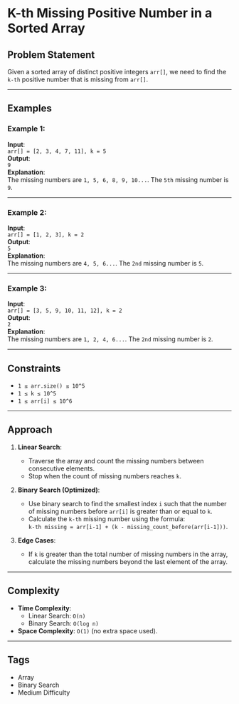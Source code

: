 # K-th Missing Positive Number in a Sorted Array

## Problem Statement
Given a sorted array of distinct positive integers `arr[]`, we need to find the `k-th` positive number that is missing from `arr[]`.

---

## Examples

### Example 1:
**Input**:  
`arr[] = [2, 3, 4, 7, 11], k = 5`  
**Output**:  
`9`  
**Explanation**:  
The missing numbers are `1, 5, 6, 8, 9, 10...`. The `5th` missing number is `9`.

---

### Example 2:
**Input**:  
`arr[] = [1, 2, 3], k = 2`  
**Output**:  
`5`  
**Explanation**:  
The missing numbers are `4, 5, 6...`. The `2nd` missing number is `5`.

---

### Example 3:
**Input**:  
`arr[] = [3, 5, 9, 10, 11, 12], k = 2`  
**Output**:  
`2`  
**Explanation**:  
The missing numbers are `1, 2, 4, 6...`. The `2nd` missing number is `2`.

---

## Constraints
- `1 ≤ arr.size() ≤ 10^5`
- `1 ≤ k ≤ 10^5`
- `1 ≤ arr[i] ≤ 10^6`

---

## Approach
1. **Linear Search**:  
   - Traverse the array and count the missing numbers between consecutive elements.
   - Stop when the count of missing numbers reaches `k`.

2. **Binary Search (Optimized)**:  
   - Use binary search to find the smallest index `i` such that the number of missing numbers before `arr[i]` is greater than or equal to `k`.
   - Calculate the `k-th` missing number using the formula:  
     `k-th missing = arr[i-1] + (k - missing_count_before(arr[i-1]))`.

3. **Edge Cases**:  
   - If `k` is greater than the total number of missing numbers in the array, calculate the missing numbers beyond the last element of the array.

---

## Complexity
- **Time Complexity**:  
  - Linear Search: `O(n)`  
  - Binary Search: `O(log n)`  
- **Space Complexity**: `O(1)` (no extra space used).

---

## Tags
- Array
- Binary Search
- Medium Difficulty